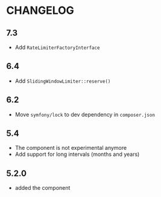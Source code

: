 CHANGELOG
=========

7.3
---

 * Add `RateLimiterFactoryInterface`

6.4
---

 * Add `SlidingWindowLimiter::reserve()`

6.2
---

 * Move `symfony/lock` to dev dependency in `composer.json`

5.4
---

 * The component is not experimental anymore
 * Add support for long intervals (months and years)

5.2.0
-----

 * added the component
